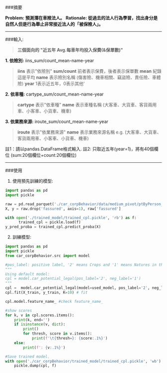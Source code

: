 ###摘要

**Problem: 預測潛在車險法人。**
**Rationale: 從過去的法人行為學習，找出身分是自然人但是行為舉止非常接近法人的「被保險人」。**

******
###輸入:
>**三個面向的 "近五年  Avg.每車年均投入保費(&保單數)"**

**1. 依險別:** iins_sum/count_mean-name-year
> **iins** 表示"依險別"
> **sum/count** 前者表示保費，後者表示保單數
> **mean** 紀錄這是平均
> **name** 表示險別名稱
> (傷害險、機車相關、竊盜險、責任險、車體險)
> **year** 1表示近五年，0表示其他'


**2. 依車種:** cartype_sum/count_mean-name-year
> **cartype** 表示"依車種"
> **name** 表示車種名稱
> (大客車、大貨車、客貨兩用車、小客車、小貨車、機車)

**3. 依業務來源:** iroute_sum/count_mean-name-year
> **iroute** 表示"依業務來源"
> **name** 表示業務來源名稱 e.g.
> (大客車、大貨車、客貨兩用車、小客車、小貨車、機車)

註1：請以pandas.DataFrame格式輸入.
註2: 只取近五年(year=1)，將有40個欄位 (sum:20個欄位+count:20個欄位)

******

###使用

1. 使用預先訓練的模型:
```python
import pandas as pd
import pickle

raw = pd.read_parquet('./car_corpBehavior/data/medium_pivot/ptByPerson_險別車種分開_v5.parq') #範例資料請另外要求
X, y = raw.drop('fassured', axis=1), raw['fassured']

with open('./trained_model/trained_cpl.pickle', 'rb') as f:
      trained_cpl = pickle.load(f)
y_pred_proba = trained_cpl.predict_proba(X)
```

2. 訓練模型:
```python
import pandas as pd
import pickle
from car_corpBehavior.src import model

#pos_label: positive label, '2' means Crops and '1' means Natures in this case.
"""
Using default model:
cpl = model.car_potential_legal(pos_label='2', neg_label='1')
"""
cpl =  model.car_potential_legal(model=used_model, pos_label='2', neg_label='1') # init_model
cpl.fit(X_train, y_train, K=10) # fit

cpl.model.feature_name_ #check feature_name_

#show scores
for k, v in cpl.scores.items():
    print(k, end='')
    if isinstance(v, dict):
        print()
        for thresh, score in v.items():
            print(f'\t{thresh=}: {score:.1%}')
    else:
        print(f': {v:.1%}')

#Save trained model.
with open('./car_corpBehavior/trained_model/trained_cpl.pickle', 'wb') as f:
    pickle.dump(cpl, f)


```
